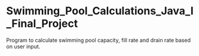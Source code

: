 # Swimming_Pool_Calculations_Java_I_Final_Project
 Program to calculate swimming pool capacity, fill rate and drain rate based on user input.
